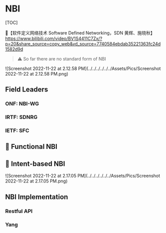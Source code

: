 # NBI

[TOC]



:link:【软件定义网络技术 Software Defined Networking，SDN 黄辉、施晓秋】 https://www.bilibili.com/video/BV1S4411C7Zx/?p=20&share_source=copy_web&vd_source=7740584ebdab35221363fc24d1582d9d



> :warning: So far there are no standard form of NBI



![Screenshot 2022-11-22 at 2.12.58 PM](../../../../../../Assets/Pics/Screenshot 2022-11-22 at 2.12.58 PM.png)

## Field Leaders

### ONF: NBI-WG



### IRTF: SDNRG



### IETF: SFC

 

## 🧰 Functional NBI



## 🤩 Intent-based NBI

![Screenshot 2022-11-22 at 2.17.05 PM](../../../../../../Assets/Pics/Screenshot 2022-11-22 at 2.17.05 PM.png)



## NBI Implementation

### Restful API

### Yang



